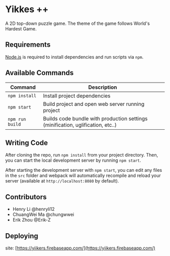 # Yikkes ++

A 2D top-down puzzle game. The theme of the game follows World's Hardest Game.

## Requirements

[Node.js](https://nodejs.org) is required to install dependencies and run scripts via `npm`.

## Available Commands

| Command | Description |
|---------|-------------|
| `npm install` | Install project dependencies |
| `npm start` | Build project and open web server running project |
| `npm run build` | Builds code bundle with production settings (minification, uglification, etc..) |

## Writing Code

After cloning the repo, run `npm install` from your project directory. Then, you can start the local development
server by running `npm start`.


After starting the development server with `npm start`, you can edit any files in the `src` folder
and webpack will automatically recompile and reload your server (available at `http://localhost:8080`
by default).

## Contributors

* Henry Li @henryli12
* ChuangWei Ma @chungwwei
* Erik Zhou @Erik-Z 

## Deploying

site: [https://yiikers.firebaseapp.com/](https://yiikers.firebaseapp.com/)
